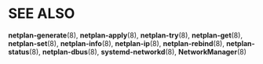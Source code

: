 # SEE ALSO

  **netplan-generate**(8), **netplan-apply**(8), **netplan-try**(8), **netplan-get**(8), **netplan-set**(8), **netplan-info**(8), **netplan-ip**(8), **netplan-rebind**(8), **netplan-status**(8), **netplan-dbus**(8), **systemd-networkd**(8), **NetworkManager**(8)
